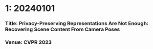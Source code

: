 # 1: 20240101
### Title: Privacy-Preserving Representations Are Not Enough: Recovering Scene Content From Camera Poses
### Venue: CVPR 2023

